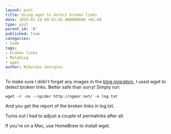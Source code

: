 ```yaml
---
layout: post
title: Using wget to detect broken links
date: 2016-01-24 09:43:45.000000000 +01:00
type: post
parent_id: '0'
published: true
categories:
- Code
tags:
- broken links
- Metablog
- wget
author: Nikolaos Georgiou
---
```


To make sure I didn't forget any images in the <a href="/2016/01/23/migrated-back-to-wordpress.html">blog migration</a>, I used wget to detect broken links. Better safe than sorry! Simply run:

```
wget -r -nv --spider http://ngeor.net/ -o log.txt
```

And you get the report of the broken links in log.txt.

Turns out I had to adjust a couple of permalinks after all.

If you're on a Mac, use HomeBrew to install wget.

